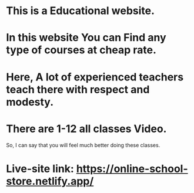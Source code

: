 # This is a Educational website.
# In this website You can Find any type of courses at cheap rate.
# Here, A lot of experienced teachers teach there with respect and modesty.
# There are 1-12 all classes Video.
So, I can say that you will feel much better doing these classes.
# Live-site link: https://online-school-store.netlify.app/